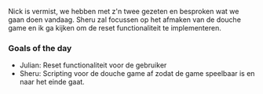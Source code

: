 Nick is vermist, we hebben met z'n twee gezeten en besproken wat we gaan doen vandaag. Sheru zal focussen op het afmaken van de douche game en ik ga kijken om de reset functionaliteit te implementeren.

### Goals of the day
- Julian: Reset functionaliteit voor de gebruiker
- Sheru: Scripting voor de douche game af zodat de game speelbaar is en naar het einde gaat.